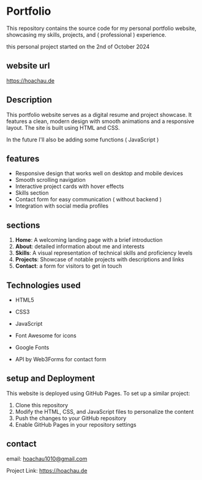 # Portfolio

This repository contains the source code for my personal portfolio website, showcasing my skills, projects, and ( professional ) experience.

this personal project started on the 2nd of October 2024

## website url

https://hoachau.de

## Description

This portfolio website serves as a digital resume and project showcase. It features a clean, modern design with smooth animations and a responsive layout. The site is built using HTML and CSS. 

In the future I'll also be adding some functions ( JavaScript )


## features

- Responsive design that works well on desktop and mobile devices
- Smooth scrolling navigation
- Interactive project cards with hover effects
- Skills section
- Contact form for easy communication ( without backend )
- Integration with social media profiles

## sections

1. **Home**: A welcoming landing page with a brief introduction
2. **About**: detailed information about me and interests
3. **Skills**: A visual representation of technical skills and proficiency levels
4. **Projects**: Showcase of notable projects with descriptions and links
5. **Contact**: a form for visitors to get in touch

## Technologies used

- HTML5
- CSS3
- JavaScript
  
- Font Awesome for icons
- Google Fonts
- API by Web3Forms for contact form

## setup and Deployment

This website is deployed using GitHub Pages. To set up a similar project:

1. Clone this repository
2. Modify the HTML, CSS, and JavaScript files to personalize the content
3. Push the changes to your GitHub repository
4. Enable GitHub Pages in your repository settings

## contact

email: hoachau1010@gmail.com

Project Link: https://hoachau.de


